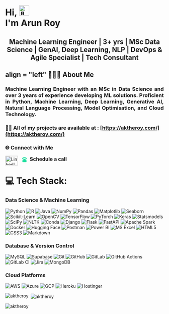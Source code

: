 <h1 align="left">Hi, <picture>
  <source srcset="https://fonts.gstatic.com/s/e/notoemoji/latest/1f44b_1f3fc/512.webp" type="image/webp">
  <img src="https://fonts.gstatic.com/s/e/notoemoji/latest/1f44b_1f3fc/512.gif" alt="👋" width="32" height="32">
</picture> 
<br>I'm Arun Roy</h1>


<h2 align="center"> Machine Learning Engineer | 3+ yrs | MSc Data Science | GenAI, Deep Learning, NLP | DevOps & Agile Specialist | Tech Consultant </h2>
<h2> align = "left" 👨🏻‍💻 About Me </h2>
<h3 align="justify">Machine Learning Engineer with an MSc in Data Science and over 3 years of experience developing ML solutions. Proficient in Python, Machine Learning, Deep Learning, Generative AI, Natural Language Processing, Model Optimisation, and Cloud Technology.</h3>


### 👨‍💻 All of my projects are available at : [https://aktheroy.com/](https://aktheroy.com/)

### 🌐 Connect with Me
<p align="left">
  <!-- LinkedIn -->
  <a href="https://www.linkedin.com/in/aktheroy/" target="_blank" rel="noreferrer">
    <img align="left" src="https://raw.githubusercontent.com/rahuldkjain/github-profile-readme-generator/master/src/images/icons/Social/linked-in-alt.svg" alt="LinkedIn" height="30" width="40" />
  </a>

<!-- Schedule a Call -->
<a href="https://calendly.com/aktheroy/call45" target="_blank" rel="noreferrer" style="text-decoration: none; font-weight: bold; font-size: 16px; margin-left: 10px;">
  <!-- SVG Icon -->
  <svg height="16px" width="16px" xmlns="http://www.w3.org/2000/svg" viewBox="0 0 512 512" fill="#20df9f" style="vertical-align: middle; margin-right: 5px;">
    <path d="M362.359,144.008l-0.001-30.012c-1.984-0.585-4.066-1.276-6.254-1.889c-20.026-5.738-62.996-13.632-100.098-13.632c-37.188,0.006-80.234,7.841-100.254,13.585c-2.123,0.585-3.323,1.156-5.29,1.723l0.846,27.307v2.917c0,22.306-18.083,40.388-40.388,40.388H66.934c-22.431,0-40.565-18.278-40.388-40.708l0.094-11.817c1.064-8.699,3.505-17.617,7.189-26.044c3.592-7.976,7.728-14.917,12.632-21.037c38.93-49.64,99.642-69.888,209.476-69.912C407.754,14.9,463.226,81.788,465.575,84.726c5.062,6.414,9.198,13.297,12.633,21.072c3.661,8.359,6.102,17.373,7.143,26.05l0.1,11.816c0.189,22.439-17.948,40.728-40.386,40.728h-42.316C380.442,184.394,362.361,166.313,362.359,144.008z"></path>
    <path d="M429.079,512H82.918c-10.727,0-21.066-4.509-28.365-12.369c-7.298-7.862-11.029-18.505-10.236-29.203L59.074,271.56c1.345-18.156,14.824-32.687,32.806-35.407l80.383-13.79l9.695-28.323c5.358-15.654,20.075-26.172,36.621-26.172h74.844c16.546,0,31.264,10.519,36.621,26.172l9.695,28.323l80.383,13.79c17.982,2.721,31.459,17.251,32.806,35.409l14.757,198.867c0.793,10.697-2.938,21.342-10.236,29.203C450.144,507.491,439.806,512,429.079,512z"></path>
    <path d="M255.999,446.441c-49.517,0-89.802-40.285-89.802-89.802s40.285-89.802,89.802-89.802c8.214,0,14.876,6.66,14.876,14.876s-6.661,14.876-14.876,14.876c-33.112,0-60.05,26.939-60.05,60.05s26.939,60.05,60.05,60.05s60.05-26.939,60.05-60.05c0-13.806-4.553-26.784-13.168-37.527c-5.14-6.41-4.11-15.773,2.3-20.911c6.411-5.14,15.771-4.11,20.912,2.3c12.708,15.85,19.707,35.787,19.707,56.138C345.801,406.156,305.516,446.441,255.999,446.441z"></path>
  </svg>
  Schedule a call
</a>


</p>


# 💻 Tech Stack:
### Data Science & Machine Learning
![Python](https://img.shields.io/badge/Python-3670A0?style=for-the-badge&logo=python&logoColor=ffdd54)
![R](https://img.shields.io/badge/R-%23276DC3.svg?style=for-the-badge&logo=r&logoColor=white)
![Java](https://img.shields.io/badge/Java-%23ED8B00.svg?style=for-the-badge&logo=java&logoColor=white)
![NumPy](https://img.shields.io/badge/NumPy-%23013243.svg?style=for-the-badge&logo=numpy&logoColor=white)
![Pandas](https://img.shields.io/badge/Pandas-%23150458.svg?style=for-the-badge&logo=pandas&logoColor=white)
![Matplotlib](https://img.shields.io/badge/Matplotlib-%23ffffff.svg?style=for-the-badge&logo=matplotlib&logoColor=black)
![Seaborn](https://img.shields.io/badge/Seaborn-%234CC8C4.svg?style=for-the-badge&logo=seaborn&logoColor=white)
![Scikit-Learn](https://img.shields.io/badge/Scikit--Learn-%23F7931E.svg?style=for-the-badge&logo=scikit-learn&logoColor=white)
![OpenCV](https://img.shields.io/badge/OpenCV-27338e?style=for-the-badge&logo=OpenCV&logoColor=white)
![TensorFlow](https://img.shields.io/badge/TensorFlow-%23FF6F00.svg?style=for-the-badge&logo=tensorflow&logoColor=white)
![PyTorch](https://img.shields.io/badge/PyTorch-%23EE4C2C.svg?style=for-the-badge&logo=pytorch&logoColor=white)
![Keras](https://img.shields.io/badge/Keras-%23D00000.svg?style=for-the-badge&logo=keras&logoColor=white)
![Statsmodels](https://img.shields.io/badge/Statsmodels-%23E37222.svg?style=for-the-badge&logo=python&logoColor=white)
![SciPy](https://img.shields.io/badge/SciPy-%230C55A5.svg?style=for-the-badge&logo=scipy&logoColor=white)
![NLTK](https://img.shields.io/badge/NLTK-%23327BB0.svg?style=for-the-badge&logo=python&logoColor=white)
![Conda](https://img.shields.io/badge/conda-342B029.svg?&style=for-the-badge&logo=anaconda&logoColor=white)
![Django](https://img.shields.io/badge/Django-%23092E20.svg?style=for-the-badge&logo=django&logoColor=white)
![Flask](https://img.shields.io/badge/Flask-%23000.svg?style=for-the-badge&logo=flask&logoColor=white)
![FastAPI](https://img.shields.io/badge/FastAPI-009688?style=for-the-badge&logo=fastapi&logoColor=white)
![Apache Spark](https://img.shields.io/badge/Apache%20Spark-E25A1C?style=for-the-badge&logo=apachespark&logoColor=white)
![Docker](https://img.shields.io/badge/Docker-%230db7ed.svg?style=for-the-badge&logo=docker&logoColor=white)
![Hugging Face](https://img.shields.io/badge/Hugging%20Face-fcd62a?style=for-the-badge&logo=huggingface&logoColor=black)
![Postman](https://img.shields.io/badge/Postman-FF6C37?style=for-the-badge&logo=postman&logoColor=white)
![Power BI](https://img.shields.io/badge/Power%20BI-F2C811?style=for-the-badge&logo=powerbi&logoColor=black)
![MS Excel](https://img.shields.io/badge/Microsoft%20Excel-217346?style=for-the-badge&logo=microsoft-excel&logoColor=white)
![HTML5](https://img.shields.io/badge/HTML5-%23E34F26.svg?style=for-the-badge&logo=html5&logoColor=white)
![CSS3](https://img.shields.io/badge/CSS3-%231572B6.svg?style=for-the-badge&logo=css3&logoColor=white)
![Markdown](https://img.shields.io/badge/Markdown-%23000000.svg?style=for-the-badge&logo=markdown&logoColor=white)

### Database & Version Control
![MySQL](https://img.shields.io/badge/MySQL-%234479A1.svg?style=for-the-badge&logo=mysql&logoColor=white)
![Supabase](https://img.shields.io/badge/Supabase-3ECF8E?style=for-the-badge&logo=supabase&logoColor=white)
![Git](https://img.shields.io/badge/Git-%23F05033.svg?style=for-the-badge&logo=git&logoColor=white)
![GitHub](https://img.shields.io/badge/GitHub-%23121011.svg?style=for-the-badge&logo=github&logoColor=white)
![GitLab](https://img.shields.io/badge/GitLab-%23181717.svg?style=for-the-badge&logo=gitlab&logoColor=white)
![GitHub Actions](https://img.shields.io/badge/GitHub%20Actions-%232671E5.svg?style=for-the-badge&logo=githubactions&logoColor=white)
![GitLab CI](https://img.shields.io/badge/GitLab%20CI-%23181717.svg?style=for-the-badge&logo=gitlab&logoColor=white)
![Jira](https://img.shields.io/badge/Jira-%230A0FFF.svg?style=for-the-badge&logo=jira&logoColor=white)
![MongoDB](https://img.shields.io/badge/MongoDB-47A248?style=for-the-badge&logo=mongodb&logoColor=white)

### Cloud Platforms
![AWS](https://img.shields.io/badge/Amazon%20Web%20Services-232F3E?style=for-the-badge&logo=amazon-web-services)
![Azure](https://img.shields.io/badge/Azure-%230072C6.svg?style=for-the-badge&logo=microsoft-azure&logoColor=white)
![GCP](https://img.shields.io/badge/Google%20Cloud-%234285F4.svg?style=for-the-badge&logo=google-cloud&logoColor=white)
![Heroku](https://img.shields.io/badge/Heroku-430098?style=for-the-badge&logo=heroku&logoColor=white)
![Hostinger](https://img.shields.io/badge/Hostinger-673DE6?style=for-the-badge&logo=hostinger&logoColor=white)

<p><img align="left" src="https://github-readme-stats.vercel.app/api/top-langs?username=aktheroy&show_icons=true&locale=en&layout=compact" alt="aktheroy" /></p>
<p>&nbsp;<img align="center" src="https://github-readme-stats.vercel.app/api?username=aktheroy&show_icons=true&locale=en" alt="aktheroy" /></p>

<p><img align="center" src="https://github-readme-streak-stats.herokuapp.com/?user=aktheroy&" alt="aktheroy" /></p>

